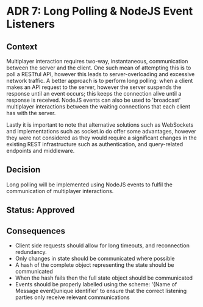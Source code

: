 # ADR 7: Long Polling & NodeJS Event Listeners

## Context
Multiplayer interaction requires two-way, instantaneous, communication between the server and 
the client. One such mean of attempting this is to poll a RESTful API, however this leads to server-overloading
and excessive network traffic. A better approach is to perform long polling: when a client makes an API request
to the server, however the server suspends the response until an event occurs; this keeps the connection alive
until a response is received. NodeJS events can also be used to 'broadcast' multiplayer interactions between the 
waiting connections that each client has with the server.

Lastly it is important to note that alternative solutions such as WebSockets and implementations such as socket.io
do offer some advantages, however they were not considered as they would require a significant changes in the existing
REST infrastructure such as authentication, and query-related endpoints and middleware.

## Decision

Long polling will be implemented using NodeJS events to fulfil the communication of multiplayer interactions.

## Status: Approved

## Consequences

- Client side requests should allow for long timeouts, and reconnection redundancy.
- Only changes in state should be communicated where possible
- A hash of the complete object representing the state should be communicated
- When the hash fails then the full state object should be communicated
- Events should be properly labelled using the scheme: '{Name of Message event}unique identifier' 
to ensure that the correct listening parties only receive relevant communications


